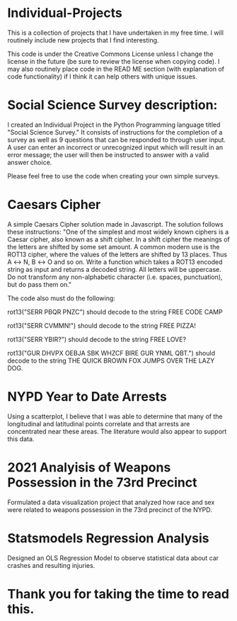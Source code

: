 # Individual-Projects
This is a collection of projects that I have undertaken in my free time. I will routinely include new projects that I find interesting.

This code is under the Creative Commons License unless I change the license in the future (be sure to review the license when copying code). I may also routinely
place code in the READ ME section (with explanation of code functionality) if I think it can help others with unique issues.

# Social Science Survey description:

I created an Individual Project in the Python Programming language titled "Social Science Survey." It consists of instructions for the completion of a survey as well as 9 questions that can be responded to through user input. A user can enter an incorrect or unrecognized input which will result in an error message; 
the user will then be instructed to answer with a valid answer choice. 

Please feel free to use the code when creating your own simple surveys.

# Caesars Cipher

A simple Caesars Cipher solution made in Javascript. The solution follows these instructions:
"One of the simplest and most widely known ciphers is a Caesar cipher, also known as a shift cipher. In a shift cipher the meanings of the letters are shifted by some set amount. A common modern use is the ROT13 cipher, where the values of the letters are shifted by 13 places. Thus A ↔ N, B ↔ O and so on. Write a function which takes a ROT13 encoded string as input and returns a decoded string. All letters will be uppercase. Do not transform any non-alphabetic character (i.e. spaces, punctuation), but do pass them on."

The code also must do the following:

rot13("SERR PBQR PNZC") should decode to the string FREE CODE CAMP

rot13("SERR CVMMN!") should decode to the string FREE PIZZA!

rot13("SERR YBIR?") should decode to the string FREE LOVE?

rot13("GUR DHVPX OEBJA SBK WHZCF BIRE GUR YNML QBT.") should decode to the string THE QUICK BROWN FOX JUMPS OVER THE LAZY DOG.

# NYPD Year to Date Arrests
Using a scatterplot, I believe that I was able to determine that many of the longitudinal and latitudinal points correlate and that arrests are concentrated near these areas. The literature would also appear to support this data.

# 2021 Analyisis of Weapons Possession in the 73rd Precinct 
Formulated a data visualization project that analyzed how race and sex were related to weapons possession in the 73rd precinct of the NYPD.

# Statsmodels Regression Analysis
Designed an OLS Regression Model to observe statistical data about car crashes and resulting injuries.

# Thank you for taking the time to read this.
